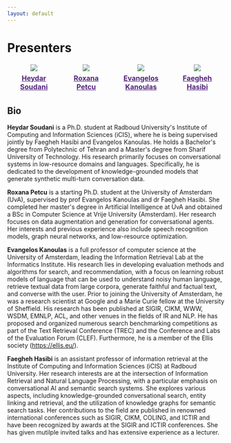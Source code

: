 ```yaml
---
layout: default
---
```


# Presenters
<table style="border: none;">
<tbody style="border: none; margin-left: auto; margin-right: auto;">
<tr style="border: none;">
<td align="center" style="width: 200px;" >
<img class="circlepic" src="./imgs/Heydar.jpg" />
</td>
<td align="center" style="width: 200px;">
<img class="circlepic" src="./imgs/Roxana.png" />
</td>
<td align="center" style="width: 200px;">
<img class="circlepic" src="./imgs/Evangelos.jpg" />
</td>
<td align="center" style="width: 200px;">
<img class="circlepic" src="./imgs/Faegheh.jpeg" />
</td>
</tr>
<tr  style="border: none;">
<td align="center">
<b><a href="https://scholar.google.com/citations?user=PKdMg1AAAAAJ&hl=en&oi=ao" style="color:#51247a;">Heydar Soudani</a></b>
</td>
<td align="center">
<b><a href="https://scholar.google.com/citations?user=uVfPg-cAAAAJ&hl=en" style="color:#51247a;">Roxana Petcu</a></b>
</td>
<td align="center">
<b><a href="https://scholar.google.com/citations?user=0HybxV4AAAAJ&hl=en" style="color:#51247a;">Evangelos Kanoulas</a></b>
</td>
<td align="center">
<b><a href="https://hasibi.com/" style="color:#51247a;">Faegheh Hasibi</a></b>
</td>
  
</tr>
</tbody>
</table>


## Bio

<b>Heydar Soudani</b> is a Ph.D. student at Radboud University's Institute of Computing and Information Sciences (iCIS), where he is being supervised jointly by Faegheh Hasibi and Evangelos Kanoulas. He holds a Bachelor's degree from Polytechnic of Tehran and a Master's degree from Sharif University of Technology. His research primarily focuses on conversational systems in low-resource domains and languages. Specifically, he is dedicated to the development of knowledge-grounded models that generate synthetic multi-turn conversation data.

<b>Roxana Petcu</b> is a starting Ph.D. student at the University of Amsterdam (UvA), supervised by prof Evangelos Kanoulas and dr Faegheh Hasibi. She completed her master's degree in Artificial Intelligence at UvA and obtained a BSc in Computer Science at Vrije University (Amsterdam). Her research focuses on data augmentation and generation for conversational agents. Her interests and previous experience also include speech recognition models, graph neural networks, and low-resource optimization.

<b>Evangelos Kanoulas</b> is a full professor of computer science at the University of Amsterdam, leading the Information Retrieval Lab at the Informatics Institute. His research lies in developing evaluation methods and algorithms for search, and recommendation, with a focus on learning robust models of language that can be used to understand noisy human language, retrieve textual data from large corpora, generate faithful and factual text, and converse with the user. Prior to joining the University of Amsterdam, he was a research scientist at Google and a Marie Curie fellow at the University of Sheffield. His research has been published at SIGIR, CIKM, WWW, WSDM, EMNLP, ACL, and other venues in the fields of IR and NLP. He has proposed and organized numerous search benchmarking competitions as part of the Text Retrieval Conference (TREC) and the Conference and Labs of the Evaluation Forum (CLEF). Furthermore, he is a member of the Ellis society (https://ellis.eu/).

<b>Faegheh Hasibi</b> is an assistant professor of information retrieval at the Institute of Computing and Information Sciences (iCIS) at Radboud University. Her research interests are at the intersection of Information Retrieval and Natural Language Processing, with a particular emphasis on conversational AI and semantic search systems. She explores various aspects, including knowledge-grounded conversational search, entity linking and retrieval, and the utilization of knowledge graphs for semantic search tasks. Her contributions to the field are published in renowned international conferences such as SIGIR, CIKM, COLING, and ICTIR and have been recognized by awards at the SIGIR and ICTIR conferences. She has given mutilple invited talks and has extensive experience as a lecturer. 

